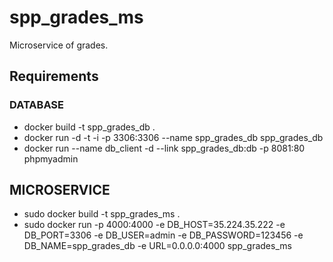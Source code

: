 # spp_grades_ms
Microservice of grades.
## Requirements
### DATABASE 
* docker build -t spp_grades_db .
* docker run -d -t -i -p 3306:3306 --name spp_grades_db spp_grades_db
* docker run --name db_client -d --link spp_grades_db:db -p 8081:80 phpmyadmin
## MICROSERVICE
* sudo docker build -t spp_grades_ms .
* sudo docker run -p 4000:4000 -e DB_HOST=35.224.35.222 -e DB_PORT=3306 -e DB_USER=admin -e DB_PASSWORD=123456 -e DB_NAME=spp_grades_db -e URL=0.0.0.0:4000 spp_grades_ms
